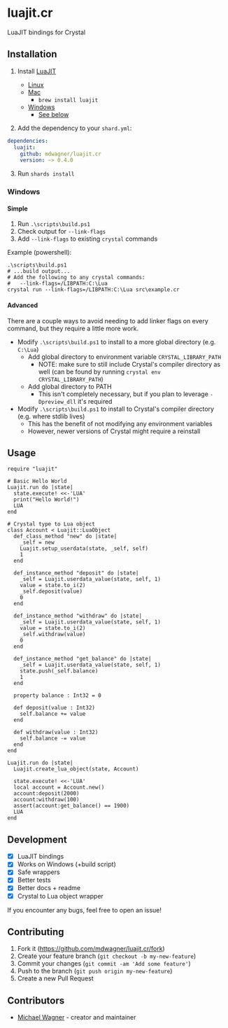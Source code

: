 # luajit.cr

LuaJIT bindings for Crystal

## Installation

1. Install [LuaJIT](https://luajit.org)
    - [Linux](https://www.google.com/search?q=install+luajit+linux)
    - [Mac](https://www.google.com/search?q=install+luajit+mac)
        - `brew install luajit`
    - [Windows](https://www.google.com/search?q=install+luajit+windows)
        - [See below](#windows)

2. Add the dependency to your `shard.yml`:

```yaml
dependencies:
  luajit:
    github: mdwagner/luajit.cr
    version: ~> 0.4.0
```

3. Run `shards install`

### Windows

#### Simple

1. Run `.\scripts\build.ps1`
2. Check output for `--link-flags`
3. Add `--link-flags` to existing `crystal` commands

Example (powershell):

```
.\scripts\build.ps1
# ...build output...
# Add the following to any crystal commands:
#   --link-flags=/LIBPATH:C:\Lua
crystal run --link-flags=/LIBPATH:C:\Lua src\example.cr
```

#### Advanced

There are a couple ways to avoid needing to add linker flags on every command,
but they require a little more work.

- Modify `.\scripts\build.ps1` to install to a more global directory (e.g. `C:\Lua`)
    - Add global directory to environment variable `CRYSTAL_LIBRARY_PATH`
        - NOTE: make sure to still include Crystal's compiler directory as well (can be found by running `crystal env CRYSTAL_LIBRARY_PATH`)
    - Add global directory to PATH
        - This isn't completely necessary, but if you plan to leverage `-Dpreview_dll` it's required
- Modify `.\scripts\build.ps1` to install to Crystal's compiler directory (e.g. where stdlib lives)
    - This has the benefit of not modifying any environment variables
    - However, newer versions of Crystal might require a reinstall

## Usage

```crystal
require "luajit"

# Basic Hello World
Luajit.run do |state|
  state.execute! <<-'LUA'
  print("Hello World!")
  LUA
end

# Crystal type to Lua object
class Account < Luajit::LuaObject
  def_class_method "new" do |state|
    _self = new
    Luajit.setup_userdata(state, _self, self)
    1
  end

  def_instance_method "deposit" do |state|
    _self = Luajit.userdata_value(state, self, 1)
    value = state.to_i(2)
    _self.deposit(value)
    0
  end

  def_instance_method "withdraw" do |state|
    _self = Luajit.userdata_value(state, self, 1)
    value = state.to_i(2)
    _self.withdraw(value)
    0
  end

  def_instance_method "get_balance" do |state|
    _self = Luajit.userdata_value(state, self, 1)
    state.push(_self.balance)
    1
  end

  property balance : Int32 = 0

  def deposit(value : Int32)
    self.balance += value
  end

  def withdraw(value : Int32)
    self.balance -= value
  end
end

Luajit.run do |state|
  Luajit.create_lua_object(state, Account)

  state.execute! <<-'LUA'
  local account = Account.new()
  account:deposit(2000)
  account:withdraw(100)
  assert(account:get_balance() == 1900)
  LUA
end
```

## Development

- [x] LuaJIT bindings
- [x] Works on Windows (+build script)
- [x] Safe wrappers
- [x] Better tests
- [x] Better docs + readme
- [x] Crystal to Lua object wrapper

If you encounter any bugs, feel free to open an issue!

## Contributing

1. Fork it (<https://github.com/mdwagner/luajit.cr/fork>)
2. Create your feature branch (`git checkout -b my-new-feature`)
3. Commit your changes (`git commit -am 'Add some feature'`)
4. Push to the branch (`git push origin my-new-feature`)
5. Create a new Pull Request

## Contributors

- [Michael Wagner](https://github.com/mdwagner) - creator and maintainer
